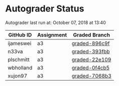 # Autograder Status
Autograder last run at: October 07, 2018 at 13:40

| GitHub ID | Assignment | Graded Branch |
|-----------|------------|---------------|
| ijameswei | a3 | [graded-896c9f](https://github.com/Fall2018COMP401-001/a3-ijameswei/tree/graded-896c9f) | 
| n33va | a3 | [graded-393fbb](https://github.com/Fall2018COMP401-001/a3-n33va/tree/graded-393fbb) | 
| plschmitt | a3 | [graded-22e109](https://github.com/Fall2018COMP401-001/a3-plschmitt/tree/graded-22e109) | 
| wbholland | a3 | [graded-0f4cb5](https://github.com/Fall2018COMP401-001/a3-wbholland/tree/graded-0f4cb5) | 
| xujon97 | a3 | [graded-7068b3](https://github.com/Fall2018COMP401-001/a3-xujon97/tree/graded-7068b3) | 
